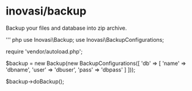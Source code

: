 # inovasi/backup
Backup your files and database into zip archive.

''' php
use Inovasi\Backup;
use Inovasi\BackupConfigurations;

require 'vendor/autoload.php';

$backup = new Backup(new BackupConfigurations([
    'db' => [
        'name' => 'dbname',
        'user' => 'dbuser',
        'pass' => 'dbpass'
    ]
]));

$backup->doBackup();
